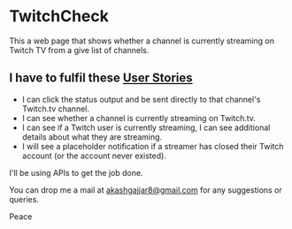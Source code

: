 # TwitchCheck

This a web page that shows whether a channel is currently streaming on Twitch TV from a give list of channels.  

## I have to fulfil these [User Stories](https://en.wikipedia.org/wiki/User_story)  

- I can click the status output and be sent directly to that channel's Twitch.tv channel.  
- I can see whether a channel is currently streaming on Twitch.tv.  
- I can see if a Twitch user is currently streaming, I can see additional details about what they are streaming.  
- I will see a placeholder notification if a streamer has closed their Twitch account (or the account never existed).  

I'll be using APIs to get the job done.  

You can drop me a mail at akashgajjar8@gmail.com for any suggestions or queries.  

Peace  
